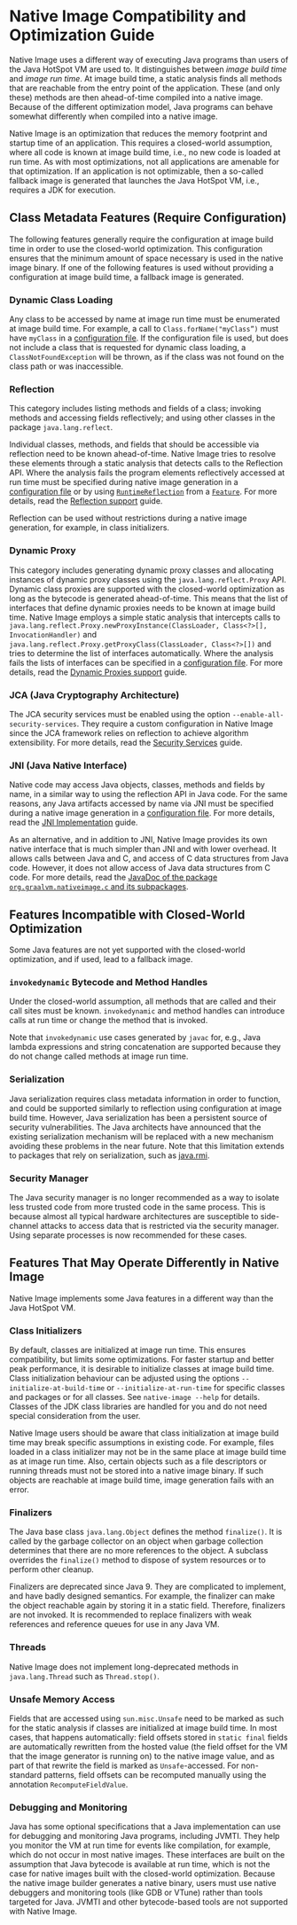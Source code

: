 # Native Image Compatibility and Optimization Guide

Native Image uses a different way of executing Java programs than users of the Java HotSpot VM are used to.
It distinguishes between *image build time* and *image run time*.
At image build time, a static analysis finds all methods that are reachable from the entry point of the application.
These (and only these) methods are then ahead-of-time compiled into a native image.
Because of the different optimization model, Java programs can behave somewhat differently when compiled into a native image.

Native Image is an optimization that reduces the memory footprint and startup time of an application.
This requires a closed-world assumption, where all code is known at image build time, i.e., no new code is loaded at run time.
As with most optimizations, not all applications are amenable for that optimization.
If an application is not optimizable, then a so-called fallback image is generated that launches the Java HotSpot VM, i.e., requires a JDK for execution.

## Class Metadata Features (Require Configuration)

The following features generally require the configuration at image build time in order to use the closed-world optimization. This configuration ensures that the minimum amount of space necessary is used in the native image binary.
If one of the following features is used without providing a configuration at image build time, a fallback image is generated.

### Dynamic Class Loading
Any class to be accessed by name at image run time must be enumerated at image build time.
For example, a call to `Class.forName("myClass”)` must have `myClass` in a [configuration file](Configuration.md).
If the configuration file is used, but does not include a class that is requested for dynamic class loading, a `ClassNotFoundException` will be thrown, as if the class was not found on the class path or was inaccessible.

### Reflection
This category includes listing methods and fields of a class; invoking methods and accessing fields reflectively; and using other classes in the package `java.lang.reflect`.

Individual classes, methods, and fields that should be accessible via reflection need to be known ahead-of-time.
Native Image tries to resolve these elements through a static analysis that detects calls to the Reflection API.
Where the analysis fails the program elements reflectively accessed at run time must be specified during native image generation in a [configuration file](Configuration.md) or by using [`RuntimeReflection`](http://www.graalvm.org/sdk/javadoc/org/graalvm/nativeimage/hosted/RuntimeReflection.html) from a [`Feature`](http://www.graalvm.org/sdk/javadoc/org/graalvm/nativeimage/hosted/Feature.html).
For more details, read the [Reflection support](Reflection.md) guide.

Reflection can be used without restrictions during a native image generation, for example, in class initializers.

### Dynamic Proxy
This category includes generating dynamic proxy classes and allocating instances of dynamic proxy classes using the `java.lang.reflect.Proxy` API.
Dynamic class proxies are supported with the closed-world optimization as long as the bytecode is generated ahead-of-time.
This means that the list of interfaces that define dynamic proxies needs to be known at image build time.
Native Image employs a simple static analysis that intercepts calls to `java.lang.reflect.Proxy.newProxyInstance(ClassLoader, Class<?>[], InvocationHandler)` and `java.lang.reflect.Proxy.getProxyClass(ClassLoader, Class<?>[])` and tries to determine the list of interfaces automatically.
Where the analysis fails the lists of interfaces can be specified in a [configuration file](Configuration.md).
For more details, read the [Dynamic Proxies support](DynamicProxy.md) guide.

### JCA (Java Cryptography Architecture)
The JCA security services must be enabled using the option `--enable-all-security-services`.
They require a custom configuration in Native Image since the JCA framework relies on reflection to achieve algorithm extensibility. For more details, read the [Security Services](JCASecurityServices.md) guide.

### JNI (Java Native Interface)
Native code may access Java objects, classes, methods and fields by name, in a similar way to using the reflection API in Java code.
For the same reasons, any Java artifacts accessed by name via JNI must be specified during a native image generation in a [configuration file](Configuration.md). For more details, read the [JNI Implementation](JNI.md) guide.

As an alternative, and in addition to JNI, Native Image provides its own native interface that is much simpler than JNI and with lower overhead.
It allows calls between Java and C, and access of C data structures from Java code.
However, it does not allow access of Java data structures from C code.
For more details, read the [JavaDoc of the package `org.graalvm.nativeimage.c` and its subpackages](http://www.graalvm.org/sdk/javadoc/).

## Features Incompatible with Closed-World Optimization

Some Java features are not yet supported with the closed-world optimization, and if used, lead to a fallback image.

### `invokedynamic` Bytecode and Method Handles
Under the closed-world assumption, all methods that are called and their call sites must be known.
`invokedynamic` and method handles can introduce calls at run time or change the method that is invoked.

Note that `invokedynamic` use cases generated by `javac` for, e.g., Java lambda expressions and string concatenation are supported because they do not change called methods at image run time.

### Serialization
Java serialization requires class metadata information in order to function, and could be supported similarly to reflection using configuration at image build time.
However, Java serialization has been a persistent source of security vulnerabilities.
The Java architects have announced that the existing serialization mechanism will be replaced with a new mechanism avoiding these problems in the near future.
Note that this limitation extends to packages that rely on serialization, such as [java.rmi](https://docs.oracle.com/javase/8/docs/technotes/guides/rmi).

### Security Manager
The Java security manager is no longer recommended as a way to isolate less trusted code from more trusted code in the same process.
This is because almost all typical hardware architectures are susceptible to side-channel attacks to access data that is restricted via the security manager.
Using separate processes is now recommended for these cases.

## Features That May Operate Differently in Native Image

Native Image implements some Java features in a different way than the Java HotSpot VM.

### Class Initializers
By default, classes are initialized at image run time.
This ensures compatibility, but limits some optimizations.
For faster startup and better peak performance, it is desirable to initialize classes at image build time.
Class initialization behaviour can be adjusted using the options `--initialize-at-build-time` or `--initialize-at-run-time` for specific classes and packages or for all classes.
See `native-image --help` for details.
Classes of the JDK class libraries are handled for you and do not need special consideration from the user.

Native Image users should be aware that class initialization at image build time
may break specific assumptions in existing code.
For example, files loaded in a class initializer may not be in the same place at image build time as at image run time.
Also, certain objects such as a file descriptors or running threads must not be stored into a native image binary.
If such objects are reachable at image build time, image generation fails with an error.

### Finalizers
The Java base class `java.lang.Object` defines the method `finalize()`.
It is called by the garbage collector on an object when garbage collection determines that there are no more references to the object.
A subclass overrides the `finalize()` method to dispose of system resources or to perform other cleanup.

Finalizers are deprecated since Java 9.
They are complicated to implement, and have badly designed semantics.
For example, the finalizer can make the object reachable again by storing it in a static field.
Therefore, finalizers are not invoked.
It is recommended to replace finalizers with weak references and reference queues for use in any Java VM.

### Threads
Native Image does not implement long-deprecated methods in `java.lang.Thread` such as `Thread.stop()`.

### Unsafe Memory Access
Fields that are accessed using `sun.misc.Unsafe` need to be marked as such for the static analysis if classes are initialized at image build time.
In most cases, that happens automatically: field offsets stored in `static final` fields are automatically rewritten from the hosted value (the field offset for the VM that the image generator is running on) to the native image value, and as part of that rewrite the field is marked as `Unsafe`-accessed.
For non-standard patterns, field offsets can be recomputed manually using the annotation `RecomputeFieldValue`.

### Debugging and Monitoring
Java has some optional specifications that a Java implementation can use for debugging and monitoring Java programs, including JVMTI.
They help you monitor the VM at run time for events like compilation, for example, which do not occur in most native images.
These interfaces are built on the assumption that Java bytecode is available at run time, which is not the case for native images built with the closed-world optimization.
Because the native image builder generates a native binary, users must use native debuggers and monitoring tools (like GDB or VTune) rather than tools targeted for Java.
JVMTI and other bytecode-based tools are not supported with Native Image.
